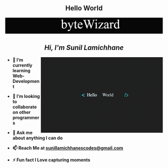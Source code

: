 <h2 align="center"><b>Hello World<b/></h2>
<img src="https://raw.githubusercontent.com/indeedSunil/indeedSunil/7a52057289fbc40a292e0f080bc8159c9d55d41d/output-onlinetexttools%20(1).png" alt="Intro Photo" />




<h2  align="center"><i>Hi, I'm Sunil Lamichhane</i></h3>
  <img align="right" src="https://github.com/SunilLamichhane/SunilLamichhane/blob/main/Icon%20Sources/N2j1.gif" alt="Welcome Screen" width="390" />

- 🌱 I’m currently learning **Web-Development**

- 👯 I’m looking to collaborate on **other programmers**

- 💬 Ask me about **anything I can do**

- 📫 Reach Me at **sunillamichhanescodes@gmail.com**

- ⚡ Fun fact **I Love capturing moments**



